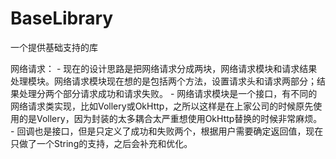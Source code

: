 # BaseLibrary
一个提供基础支持的库

网络请求：
    - 现在的设计思路是把网络请求分成两块，网络请求模块和请求结果处理模块。网络请求模块现在想的是包括两个方法，设置请求头和请求两部分；结果处理分两个部分请求成功和请求失败。
    - 网络请求模块是一个接口，有不同的网络请求类实现，比如Vollery或OkHttp，之所以这样是在上家公司的时候原先使用的是Vollery，因为封装的太多耦合太严重想使用OkHttp替换的时候非常麻烦。
    - 回调也是接口，但是只定义了成功和失败两个，根据用户需要确定返回值，现在只做了一个String的支持，之后会补充和优化。
